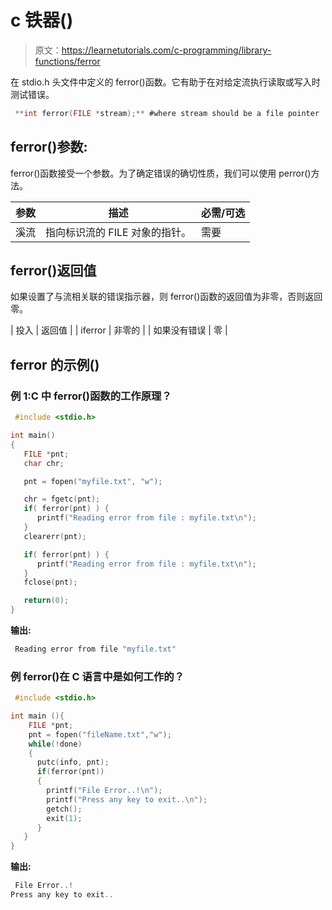 # c 铁器()

> 原文：<https://learnetutorials.com/c-programming/library-functions/ferror>

在 stdio.h 头文件中定义的 ferror()函数。它有助于在对给定流执行读取或写入时测试错误。

```c
 **int ferror(FILE *stream);** #where stream should be a file pointer 

```

## ferror()参数:

ferror()函数接受一个参数。为了确定错误的确切性质，我们可以使用 perror()方法。

| 参数 | 描述 | 必需/可选 |
| --- | --- | --- |
| 溪流 | 指向标识流的 FILE 对象的指针。 | 需要 |

## ferror()返回值

如果设置了与流相关联的错误指示器，则 ferror()函数的返回值为非零，否则返回零。

| 投入 | 返回值 |
| iferror | 非零的 |
| 如果没有错误 | 零 |

## ferror 的示例()

### 例 1:C 中 ferror()函数的工作原理？

```c
 #include <stdio.h>

int main()
{
   FILE *pnt;
   char chr;

   pnt = fopen("myfile.txt", "w");

   chr = fgetc(pnt);
   if( ferror(pnt) ) {
      printf("Reading error from file : myfile.txt\n");
   }
   clearerr(pnt);

   if( ferror(pnt) ) {
      printf("Reading error from file : myfile.txt\n");
   }
   fclose(pnt);

   return(0);
} 

```

**输出:**

```c
 Reading error from file "myfile.txt" 
```

### 例 ferror()在 C 语言中是如何工作的？

```c
 #include <stdio.h>

int main (){
    FILE *pnt;
    pnt = fopen("fileName.txt","w");
    while(!done)
    {
      putc(info, pnt);
      if(ferror(pnt))
      {
        printf("File Error..!\n");
        printf("Press any key to exit..\n");
        getch();
        exit(1);
      }
   }
} 

```

**输出:**

```c
 File Error..!
Press any key to exit.. 
```